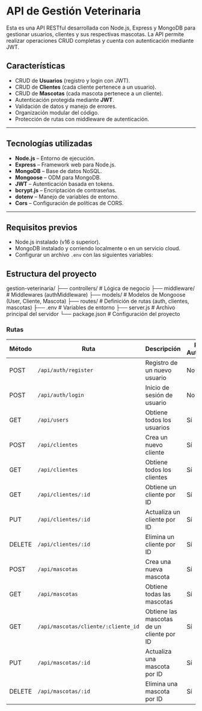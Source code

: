 # **API de Gestión Veterinaria**

Esta es una API RESTful desarrollada con Node.js, Express y MongoDB para gestionar usuarios, clientes y sus respectivas mascotas. La API permite realizar operaciones CRUD completas y cuenta con autenticación mediante JWT.

## **Características**

- CRUD de **Usuarios** (registro y login con JWT).
- CRUD de **Clientes** (cada cliente pertenece a un usuario).
- CRUD de **Mascotas** (cada mascota pertenece a un cliente).
- Autenticación protegida mediante **JWT**.
- Validación de datos y manejo de errores.
- Organización modular del código.
- Protección de rutas con middleware de autenticación.

---

## **Tecnologías utilizadas**

- **Node.js** – Entorno de ejecución.
- **Express** – Framework web para Node.js.
- **MongoDB** – Base de datos NoSQL.
- **Mongoose** – ODM para MongoDB.
- **JWT** – Autenticación basada en tokens.
- **bcrypt.js** – Encriptación de contraseñas.
- **dotenv** – Manejo de variables de entorno.
- **Cors** – Configuración de políticas de CORS.

---

## **Requisitos previos**

- Node.js instalado (v16 o superior).
- MongoDB instalado y corriendo localmente o en un servicio cloud.
- Configurar un archivo `.env` con las siguientes variables:

## **Estructura del proyecto**

gestion-veterinaria/
├── controllers/         # Lógica de negocio
├── middleware/          # Middlewares (authMiddleware)
├── models/              # Modelos de Mongoose (User, Cliente, Mascota)
├── routes/              # Definición de rutas (auth, clientes, mascotas)
├── .env                 # Variables de entorno
├── server.js            # Archivo principal del servidor
└── package.json         # Configuración del proyecto


### **Rutas**

| Método | Ruta                                | Descripción                                 | Requiere Autenticación |
|--------|-------------------------------------|---------------------------------------------|------------------------|
| POST   | `/api/auth/register`                | Registro de un nuevo usuario                | No                     |
| POST   | `/api/auth/login`                   | Inicio de sesión de usuario                 | No                     |
| GET    | `/api/users`                        | Obtiene todos los usuarios                  | Sí                     |
| POST   | `/api/clientes`                     | Crea un nuevo cliente                       | Sí                     |
| GET    | `/api/clientes`                     | Obtiene todos los clientes                  | Sí                     |
| GET    | `/api/clientes/:id`                 | Obtiene un cliente por ID                   | Sí                     |
| PUT    | `/api/clientes/:id`                 | Actualiza un cliente por ID                 | Sí                     |
| DELETE | `/api/clientes/:id`                 | Elimina un cliente por ID                   | Sí                     |
| POST   | `/api/mascotas`                     | Crea una nueva mascota                      | Sí                     |
| GET    | `/api/mascotas`                     | Obtiene todas las mascotas                  | Sí                     |
| GET    | `/api/mascotas/cliente/:cliente_id` | Obtiene las mascotas de un cliente por ID   | Sí                     |
| PUT    | `/api/mascotas/:id`                 | Actualiza una mascota por ID                | Sí                     |
| DELETE | `/api/mascotas/:id`                 | Elimina una mascota por ID                  | Sí                     |
